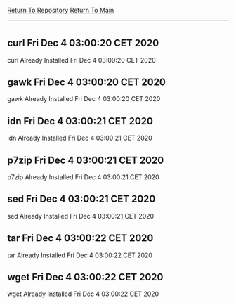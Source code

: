 [Return To Repository](https://github.com/bast69/piholeparser/)
[Return To Main](https://github.com/bast69/piholeparser/blob/master/RecentRunLogs/Mainlog.md)
____________________________________
# 
## curl Fri Dec  4 03:00:20 CET 2020
curl Already Installed Fri Dec  4 03:00:20 CET 2020
## gawk Fri Dec  4 03:00:20 CET 2020
gawk Already Installed Fri Dec  4 03:00:20 CET 2020
## idn Fri Dec  4 03:00:21 CET 2020
idn Already Installed Fri Dec  4 03:00:21 CET 2020
## p7zip Fri Dec  4 03:00:21 CET 2020
p7zip Already Installed Fri Dec  4 03:00:21 CET 2020
## sed Fri Dec  4 03:00:21 CET 2020
sed Already Installed Fri Dec  4 03:00:21 CET 2020
## tar Fri Dec  4 03:00:22 CET 2020
tar Already Installed Fri Dec  4 03:00:22 CET 2020
## wget Fri Dec  4 03:00:22 CET 2020
wget Already Installed Fri Dec  4 03:00:22 CET 2020
